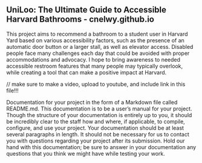 ## UniLoo: The Ultimate Guide to Accessible Harvard Bathrooms - cnelwy.github.io
This project aims to recommend a bathroom to a student user in Harvard Yard based on various accessibility factors, such as the presence of an automatic door button or a larger stall, as well as elevator access. Disabled people face many challenges each day that could be avoided with proper accommodations and advocacy. I hope to bring awareness to needed accessible restroom features that many people may typically overlook, while creating a tool that can make a positive impact at Harvard.
 
 // make sure to make a video, upload to youtube, and include link in this file!!!

Documentation for your project in the form of a Markdown file called README.md. This documentation is to be a user’s manual for your project. Though the structure of your documentation is entirely up to you, it should be incredibly clear to the staff how and where, if applicable, to compile, configure, and use your project. Your documentation should be at least several paragraphs in length. It should not be necessary for us to contact you with questions regarding your project after its submission. Hold our hand with this documentation; be sure to answer in your documentation any questions that you think we might have while testing your work.